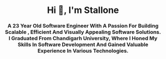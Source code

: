<h1 align="center">Hi 👋, I'm Stallone</h1>
<h3 align="center">A 23 Year Old Software Engineer With A Passion For Building Scalable , Efficient And Visually Appealing Software Solutions. I Graduated From Chandigarh University, Where I Honed My Skills In Software Development And Gained Valuable Experience In Various Technologies.</h3>

